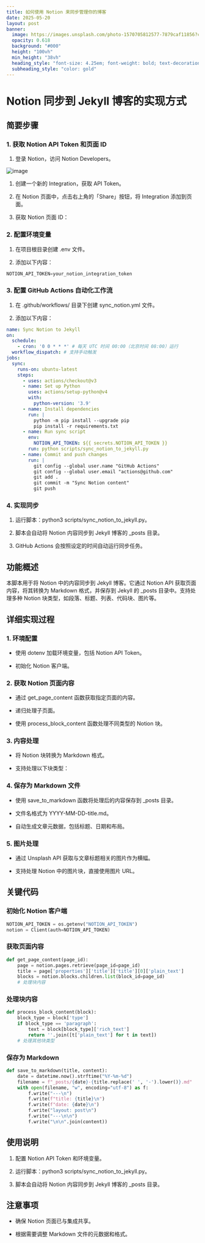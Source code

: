 ```yaml
---
title: 如何使用 Notion 来同步管理你的博客
date: 2025-05-20
layout: post
banner:
  image: https://images.unsplash.com/photo-1570705812577-7879caf11856?crop=entropy&cs=tinysrgb&fit=max&fm=jpg&ixid=M3w2OTIwMzJ8MHwxfHJhbmRvbXx8fHx8fHx8fDE3NDc3Nzk1ODJ8&ixlib=rb-4.1.0&q=80&w=1080
  opacity: 0.618
  background: "#000"
  height: "100vh"
  min_height: "38vh"
  heading_style: "font-size: 4.25em; font-weight: bold; text-decoration: underline"
  subheading_style: "color: gold"
---
```


# Notion 同步到 Jekyll 博客的实现方式

## 简要步骤

### 1. 获取 Notion API Token 和页面 ID

1. 登录 Notion，访问 Notion Developers。

![image](https://prod-files-secure.s3.us-west-2.amazonaws.com/a7a0cc5a-89b9-4cda-8686-1fba0ca52f40/d19c1afe-dea5-4312-9333-786b0ba83054/image.png?X-Amz-Algorithm=AWS4-HMAC-SHA256&X-Amz-Content-Sha256=UNSIGNED-PAYLOAD&X-Amz-Credential=ASIAZI2LB4666HPHUANU%2F20250520%2Fus-west-2%2Fs3%2Faws4_request&X-Amz-Date=20250520T221941Z&X-Amz-Expires=3600&X-Amz-Security-Token=IQoJb3JpZ2luX2VjEPX%2F%2F%2F%2F%2F%2F%2F%2F%2F%2FwEaCXVzLXdlc3QtMiJGMEQCIBCRFjGBW9Q1XmYnvyXUUn1EbjD0jRluoOuJvH0TfgJHAiB8fe%2ByJHCjqr2cPPtNvlr3IXchWlrGExvPQtdr%2FLDXDCqIBAiu%2F%2F%2F%2F%2F%2F%2F%2F%2F%2F8BEAAaDDYzNzQyMzE4MzgwNSIMi%2FLAuZ3GGqkMqCVfKtwDFew8wRU0Y5XU7zK23BKWRIF1bQpjW%2FZ3DUbQnjuMM4WKbFua8m5iOdcHs25gXDGyEz262MGcHu7046Hj%2BXa1hRKblc7rem%2Flq%2Bfizqm58nAJJ6qT%2BGYyfX%2FMSiJObS1CGtH72lqheIn6R5sJwaJK%2Bt1nSkKqXqcVNFOHrGC%2FXs6bPpAbTb5uN6I%2B%2BNEtB3DUdZOY4qQits%2BVLr%2ByNmU37EnzS8B1%2Fmvknhli5b22zs64Hu2dpzQoM0yM5zYMLF453sPVt9skUQGx3So75BpFN9oi1I26LzKddWejwVgNSCmqEIL5SbOCwhCALt9G1u9MbDm2skGNu4CIdsOwUuHauNlO7GXbS%2B6NIOn3uVmw%2Bk4QiErGrXsxZs0iOaAWnoR%2BBOozOum2MKdI1lK3VHJcNkgKykyMBcI7c72kR5OoRs6rlX6kAE8okKsZ3PbWlyOzlG4NhAlSWmPZYVVj%2FfZhxJhiFaB5jw30l%2B%2F3zH8STTTwZWGM9QCBS1BkVs7z2bdfXH8ElFDoqmr0UlR3l735arqiJKbt4pxrCy2Oqu4fDiZDq7klx3I87IqlnTA4oGlx27uxNO5qDw%2FudG32KG8qqltPMGFSZJZA8bCwwREp%2BUC5re8cLceB6k7OfqUw2suzwQY6pgH8Sv6%2F%2FhGkyb8LHz8VIES65yWvtbK4Zc9BHXbCwLG3FWNGFY60ac%2F2yPRTrppUaW8oQNwgDC4cQpHOiBHK8Qv1wLxaIaXqUoAv%2BfjJnnPjlNE6D%2Bl0SU3i3Xx2vIDBiVAEr9i%2BoTP3rcmn3acnpGvus0zeSUnfvd7j5%2FtYyUhpBRMQ9HInyp%2FCTgWGvQTPxc2N0zyJv%2FqhPdxao8zuBwke%2B%2B%2FqOseQ&X-Amz-Signature=54fa10f68ac528ca79ca2dc2c1e441f7bd7823778b1e24a24fbd6fdddc12b82e&X-Amz-SignedHeaders=host&x-id=GetObject)

1. 创建一个新的 Integration，获取 API Token。

1. 在 Notion 页面中，点击右上角的「Share」按钮，将 Integration 添加到页面。

1. 获取 Notion 页面 ID：


### 2. 配置环境变量

1. 在项目根目录创建 .env 文件。

1. 添加以下内容：

```javascript
NOTION_API_TOKEN=your_notion_integration_token
```

### 3. 配置 GitHub Actions 自动化工作流

1. 在 .github/workflows/ 目录下创建 sync_notion.yml 文件。

1. 添加以下内容：

```yaml
name: Sync Notion to Jekyll
on:
  schedule:
    - cron: '0 0 * * *' # 每天 UTC 时间 00:00（北京时间 08:00）运行
  workflow_dispatch: # 支持手动触发
jobs:
  sync:
    runs-on: ubuntu-latest
    steps:
      - uses: actions/checkout@v3
      - name: Set up Python
        uses: actions/setup-python@v4
        with:
          python-version: '3.9'
      - name: Install dependencies
        run: |
          python -m pip install --upgrade pip
          pip install -r requirements.txt
      - name: Run sync script
        env:
          NOTION_API_TOKEN: ${{ secrets.NOTION_API_TOKEN }}
        run: python scripts/sync_notion_to_jekyll.py
      - name: Commit and push changes
        run: |
          git config --global user.name "GitHub Actions"
          git config --global user.email "actions@github.com"
          git add .
          git commit -m "Sync Notion content"
          git push
```

### 4. 实现同步

1. 运行脚本：python3 scripts/sync_notion_to_jekyll.py。

1. 脚本会自动将 Notion 内容同步到 Jekyll 博客的 _posts 目录。

1. GitHub Actions 会按照设定的时间自动运行同步任务。

## 功能概述

本脚本用于将 Notion 中的内容同步到 Jekyll 博客。它通过 Notion API 获取页面内容，将其转换为 Markdown 格式，并保存到 Jekyll 的 _posts 目录中。支持处理多种 Notion 块类型，如段落、标题、列表、代码块、图片等。

## 详细实现过程

### 1. 环境配置

- 使用 dotenv 加载环境变量，包括 Notion API Token。

- 初始化 Notion 客户端。

### 2. 获取 Notion 页面内容

- 通过 get_page_content 函数获取指定页面的内容。

- 递归处理子页面。

- 使用 process_block_content 函数处理不同类型的 Notion 块。

### 3. 内容处理

- 将 Notion 块转换为 Markdown 格式。

- 支持处理以下块类型：


### 4. 保存为 Markdown 文件

- 使用 save_to_markdown 函数将处理后的内容保存到 _posts 目录。

- 文件名格式为 YYYY-MM-DD-title.md。

- 自动生成文章元数据，包括标题、日期和布局。

### 5. 图片处理

- 通过 Unsplash API 获取与文章标题相关的图片作为横幅。

- 支持处理 Notion 中的图片块，直接使用图片 URL。

## 关键代码

### 初始化 Notion 客户端

```python
NOTION_API_TOKEN = os.getenv("NOTION_API_TOKEN")
notion = Client(auth=NOTION_API_TOKEN)
```

### 获取页面内容

```python
def get_page_content(page_id):
    page = notion.pages.retrieve(page_id=page_id)
    title = page['properties']['title']['title'][0]['plain_text']
    blocks = notion.blocks.children.list(block_id=page_id)
    # 处理块内容
```

### 处理块内容

```python
def process_block_content(block):
    block_type = block['type']
    if block_type == 'paragraph':
        text = block[block_type]['rich_text']
        return ''.join([t['plain_text'] for t in text])
    # 处理其他块类型
```

### 保存为 Markdown

```python
def save_to_markdown(title, content):
    date = datetime.now().strftime("%Y-%m-%d")
    filename = f"_posts/{date}-{title.replace(' ', '-').lower()}.md"
    with open(filename, "w", encoding="utf-8") as f:
        f.write("---\n")
        f.write(f"title: {title}\n")
        f.write(f"date: {date}\n")
        f.write("layout: post\n")
        f.write("---\n\n")
        f.write("\n\n".join(content))
```

## 使用说明

1. 配置 Notion API Token 和环境变量。

1. 运行脚本：python3 scripts/sync_notion_to_jekyll.py。

1. 脚本会自动将 Notion 内容同步到 Jekyll 博客的 _posts 目录。

## 注意事项

- 确保 Notion 页面已与集成共享。

- 根据需要调整 Markdown 文件的元数据和格式。